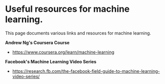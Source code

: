 # Useful resources for machine learning.

This page documents various links and resources for machine learning.

**Andrew Ng's Coursera Course**
- https://www.coursera.org/learn/machine-learning

**Facebook's Machine Learning Video Series**
- https://research.fb.com/the-facebook-field-guide-to-machine-learning-video-series/
